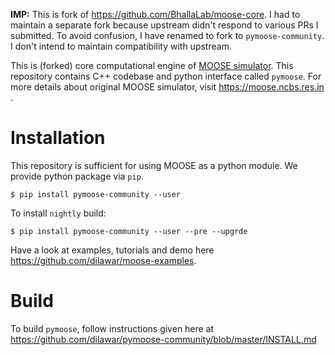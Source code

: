 __IMP:__ This is fork of https://github.com/BhallaLab/moose-core. I had to maintain a separate fork because upstream 
didn't respond to various PRs I submitted. To avoid confusion, I have renamed to fork to `pymoose-community`. I don't 
intend to maintain compatibility with upstream.


This is (forked) core computational engine of [MOOSE simulator](https://github.com/BhallaLab/moose). This repository contains
C++ codebase and python interface called `pymoose`. For more details about original MOOSE simulator, visit https://moose.ncbs.res.in .

# Installation

This repository is sufficient for using MOOSE as a python module. We provide python package via `pip`.

    $ pip install pymoose-community --user 

To install `nightly` build:

    $ pip install pymoose-community --user --pre --upgrde
    
Have a look at examples, tutorials and demo here https://github.com/dilawar/moose-examples.

# Build 

To build `pymoose`, follow instructions given here at https://github.com/dilawar/pymoose-community/blob/master/INSTALL.md 
